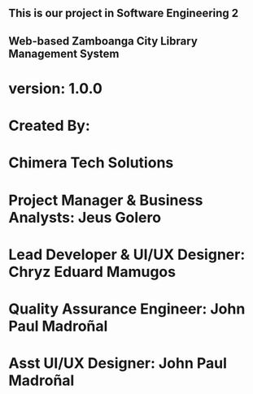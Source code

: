 ## This is our project in Software Engineering 2

## Web-based Zamboanga City Library Management System

# version: 1.0.0

# Created By:
#    Chimera Tech Solutions

# Project Manager & Business Analysts: Jeus Golero

# Lead Developer & UI/UX Designer: Chryz Eduard Mamugos

# Quality Assurance Engineer: John Paul Madroñal
# Asst UI/UX Designer: John Paul Madroñal
